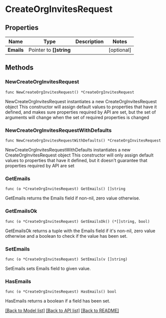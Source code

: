 # CreateOrgInvitesRequest

## Properties

Name | Type | Description | Notes
------------ | ------------- | ------------- | -------------
**Emails** | Pointer to **[]string** |  | [optional] 

## Methods

### NewCreateOrgInvitesRequest

`func NewCreateOrgInvitesRequest() *CreateOrgInvitesRequest`

NewCreateOrgInvitesRequest instantiates a new CreateOrgInvitesRequest object
This constructor will assign default values to properties that have it defined,
and makes sure properties required by API are set, but the set of arguments
will change when the set of required properties is changed

### NewCreateOrgInvitesRequestWithDefaults

`func NewCreateOrgInvitesRequestWithDefaults() *CreateOrgInvitesRequest`

NewCreateOrgInvitesRequestWithDefaults instantiates a new CreateOrgInvitesRequest object
This constructor will only assign default values to properties that have it defined,
but it doesn't guarantee that properties required by API are set

### GetEmails

`func (o *CreateOrgInvitesRequest) GetEmails() []string`

GetEmails returns the Emails field if non-nil, zero value otherwise.

### GetEmailsOk

`func (o *CreateOrgInvitesRequest) GetEmailsOk() (*[]string, bool)`

GetEmailsOk returns a tuple with the Emails field if it's non-nil, zero value otherwise
and a boolean to check if the value has been set.

### SetEmails

`func (o *CreateOrgInvitesRequest) SetEmails(v []string)`

SetEmails sets Emails field to given value.

### HasEmails

`func (o *CreateOrgInvitesRequest) HasEmails() bool`

HasEmails returns a boolean if a field has been set.


[[Back to Model list]](../README.md#documentation-for-models) [[Back to API list]](../README.md#documentation-for-api-endpoints) [[Back to README]](../README.md)


